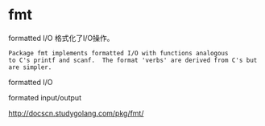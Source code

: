 fmt
===

formatted I/O 格式化了I/O操作。

```
Package fmt implements formatted I/O with functions analogous
to C's printf and scanf.  The format 'verbs' are derived from C's but
are simpler.
```

formatted I/O

formated input/output

<http://docscn.studygolang.com/pkg/fmt/>
